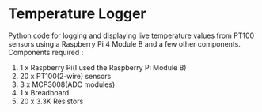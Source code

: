 # Temperature Logger
Python code for logging and displaying live temperature values from PT100 sensors using a Raspberry Pi 4 Module B and a few other components.
Components required :
1. 1 x Raspberry Pi(I used the Raspberry Pi Module B)
2. 20 x PT100(2-wire) sensors
3. 3 x MCP3008(ADC modules)
4. 1 x Breadboard
5. 20 x 3.3K Resistors 
